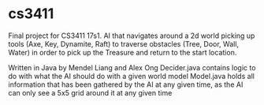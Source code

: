 # cs3411

Final project for CS3411 17s1.
AI that navigates around a 2d world picking up tools (Axe, Key, Dynamite, Raft)
to traverse obstacles (Tree, Door, Wall, Water) in order to pick up the Treasure
and return to the start location.

Written in Java by Mendel Liang and Alex Ong
Decider.java contains logic to do with what the AI should do with a given world model
Model.java holds all information that has been gathered by the AI at any given time,
as the AI can only see a 5x5 grid around it at any given time
